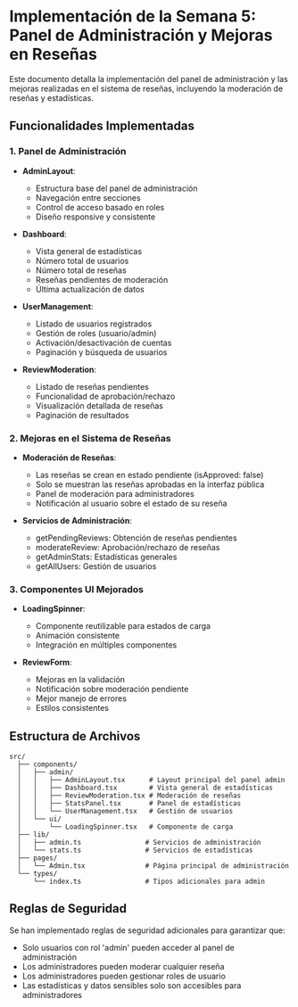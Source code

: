 # Implementación de la Semana 5: Panel de Administración y Mejoras en Reseñas

Este documento detalla la implementación del panel de administración y las mejoras realizadas en el sistema de reseñas, incluyendo la moderación de reseñas y estadísticas.

## Funcionalidades Implementadas

### 1. Panel de Administración

- **AdminLayout**:
  - Estructura base del panel de administración
  - Navegación entre secciones
  - Control de acceso basado en roles
  - Diseño responsive y consistente

- **Dashboard**:
  - Vista general de estadísticas
  - Número total de usuarios
  - Número total de reseñas
  - Reseñas pendientes de moderación
  - Última actualización de datos

- **UserManagement**:
  - Listado de usuarios registrados
  - Gestión de roles (usuario/admin)
  - Activación/desactivación de cuentas
  - Paginación y búsqueda de usuarios

- **ReviewModeration**:
  - Listado de reseñas pendientes
  - Funcionalidad de aprobación/rechazo
  - Visualización detallada de reseñas
  - Paginación de resultados


### 2. Mejoras en el Sistema de Reseñas

- **Moderación de Reseñas**:
  - Las reseñas se crean en estado pendiente (isApproved: false)
  - Solo se muestran las reseñas aprobadas en la interfaz pública
  - Panel de moderación para administradores
  - Notificación al usuario sobre el estado de su reseña

- **Servicios de Administración**:
  - getPendingReviews: Obtención de reseñas pendientes
  - moderateReview: Aprobación/rechazo de reseñas
  - getAdminStats: Estadísticas generales
  - getAllUsers: Gestión de usuarios

### 3. Componentes UI Mejorados

- **LoadingSpinner**:
  - Componente reutilizable para estados de carga
  - Animación consistente
  - Integración en múltiples componentes

- **ReviewForm**:
  - Mejoras en la validación
  - Notificación sobre moderación pendiente
  - Mejor manejo de errores
  - Estilos consistentes

## Estructura de Archivos

```
src/
  ├── components/
  │   ├── admin/
  │   │   ├── AdminLayout.tsx      # Layout principal del panel admin
  │   │   ├── Dashboard.tsx        # Vista general de estadísticas
  │   │   ├── ReviewModeration.tsx # Moderación de reseñas
  │   │   ├── StatsPanel.tsx       # Panel de estadísticas
  │   │   └── UserManagement.tsx   # Gestión de usuarios
  │   └── ui/
  │       └── LoadingSpinner.tsx   # Componente de carga
  ├── lib/
  │   ├── admin.ts                # Servicios de administración
  │   └── stats.ts                # Servicios de estadísticas
  ├── pages/
  │   └── Admin.tsx               # Página principal de administración
  └── types/
      └── index.ts                # Tipos adicionales para admin
```

## Reglas de Seguridad

Se han implementado reglas de seguridad adicionales para garantizar que:

- Solo usuarios con rol 'admin' pueden acceder al panel de administración
- Los administradores pueden moderar cualquier reseña
- Los administradores pueden gestionar roles de usuario
- Las estadísticas y datos sensibles solo son accesibles para administradores
